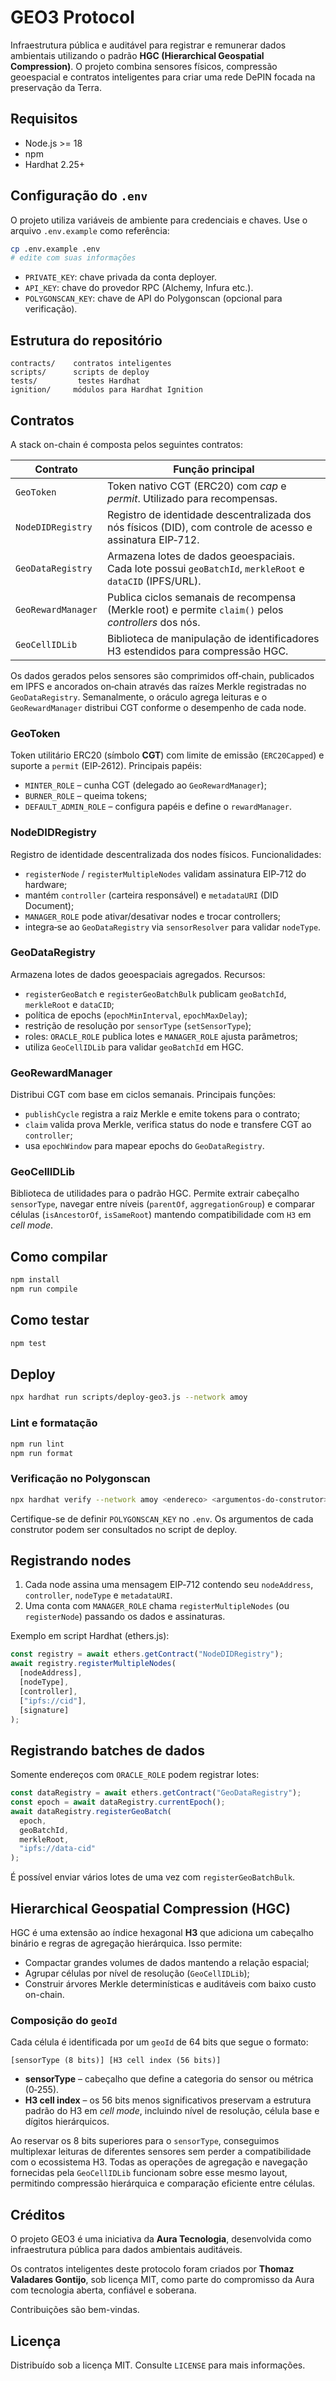 # GEO3 Protocol

Infraestrutura pública e auditável para registrar e remunerar dados ambientais utilizando o padrão **HGC (Hierarchical Geospatial Compression)**. O projeto combina sensores físicos, compressão geoespacial e contratos inteligentes para criar uma rede DePIN focada na preservação da Terra.

## Requisitos

- Node.js >= 18
- npm
- Hardhat 2.25+

## Configuração do `.env`

O projeto utiliza variáveis de ambiente para credenciais e chaves. Use o arquivo `.env.example` como referência:

```bash
cp .env.example .env
# edite com suas informações
```

- `PRIVATE_KEY`: chave privada da conta deployer.
- `API_KEY`: chave do provedor RPC (Alchemy, Infura etc.).
- `POLYGONSCAN_KEY`: chave de API do Polygonscan (opcional para verificação).

## Estrutura do repositório

```
contracts/    contratos inteligentes
scripts/      scripts de deploy
tests/         testes Hardhat
ignition/     módulos para Hardhat Ignition
```

## Contratos

A stack on-chain é composta pelos seguintes contratos:

| Contrato | Função principal |
|----------|-----------------|
| `GeoToken` | Token nativo CGT (ERC20) com *cap* e *permit*. Utilizado para recompensas. |
| `NodeDIDRegistry` | Registro de identidade descentralizada dos nós físicos (DID), com controle de acesso e assinatura EIP‑712. |
| `GeoDataRegistry` | Armazena lotes de dados geoespaciais. Cada lote possui `geoBatchId`, `merkleRoot` e `dataCID` (IPFS/URL). |
| `GeoRewardManager` | Publica ciclos semanais de recompensa (Merkle root) e permite `claim()` pelos *controllers* dos nós. |
| `GeoCellIDLib` | Biblioteca de manipulação de identificadores H3 estendidos para compressão HGC. |

Os dados gerados pelos sensores são comprimidos off‑chain, publicados em IPFS e ancorados on‑chain através das raízes Merkle registradas no `GeoDataRegistry`. Semanalmente, o oráculo agrega leituras e o `GeoRewardManager` distribui CGT conforme o desempenho de cada node.

### GeoToken

Token utilitário ERC20 (símbolo **CGT**) com limite de emissão (`ERC20Capped`) e suporte a `permit` (EIP‑2612).
Principais papéis:

- `MINTER_ROLE` – cunha CGT (delegado ao `GeoRewardManager`);
- `BURNER_ROLE` – queima tokens;
- `DEFAULT_ADMIN_ROLE` – configura papéis e define o `rewardManager`.

### NodeDIDRegistry

Registro de identidade descentralizada dos nodes físicos.
Funcionalidades:

- `registerNode` / `registerMultipleNodes` validam assinatura EIP‑712 do hardware;
- mantém `controller` (carteira responsável) e `metadataURI` (DID Document);
- `MANAGER_ROLE` pode ativar/desativar nodes e trocar controllers;
- integra‑se ao `GeoDataRegistry` via `sensorResolver` para validar `nodeType`.

### GeoDataRegistry

Armazena lotes de dados geoespaciais agregados.
Recursos:

- `registerGeoBatch` e `registerGeoBatchBulk` publicam `geoBatchId`, `merkleRoot` e `dataCID`;
- política de epochs (`epochMinInterval`, `epochMaxDelay`);
- restrição de resolução por `sensorType` (`setSensorType`);
- roles: `ORACLE_ROLE` publica lotes e `MANAGER_ROLE` ajusta parâmetros;
- utiliza `GeoCellIDLib` para validar `geoBatchId` em HGC.

### GeoRewardManager

Distribui CGT com base em ciclos semanais. Principais funções:

- `publishCycle` registra a raiz Merkle e emite tokens para o contrato;
- `claim` valida prova Merkle, verifica status do node e transfere CGT ao `controller`;
- usa `epochWindow` para mapear epochs do `GeoDataRegistry`.

### GeoCellIDLib

Biblioteca de utilidades para o padrão HGC. Permite extrair cabeçalho `sensorType`, navegar entre níveis (`parentOf`, `aggregationGroup`) e comparar células (`isAncestorOf`, `isSameRoot`) mantendo compatibilidade com `H3` em *cell mode*.

## Como compilar

```bash
npm install
npm run compile
```

## Como testar

```bash
npm test
```

## Deploy

```bash
npx hardhat run scripts/deploy-geo3.js --network amoy
```


### Lint e formatação

```bash
npm run lint
npm run format
```


### Verificação no Polygonscan

```bash
npx hardhat verify --network amoy <endereco> <argumentos-do-construtor>
```

Certifique-se de definir `POLYGONSCAN_KEY` no `.env`. Os argumentos de cada construtor podem ser consultados no script de deploy.


## Registrando nodes

1. Cada node assina uma mensagem EIP‑712 contendo seu `nodeAddress`, `controller`, `nodeType` e `metadataURI`.
2. Uma conta com `MANAGER_ROLE` chama `registerMultipleNodes` (ou `registerNode`) passando os dados e assinaturas.

Exemplo em script Hardhat (ethers.js):

```js
const registry = await ethers.getContract("NodeDIDRegistry");
await registry.registerMultipleNodes(
  [nodeAddress],
  [nodeType],
  [controller],
  ["ipfs://cid"],
  [signature]
);
```

## Registrando batches de dados

Somente endereços com `ORACLE_ROLE` podem registrar lotes:

```js
const dataRegistry = await ethers.getContract("GeoDataRegistry");
const epoch = await dataRegistry.currentEpoch();
await dataRegistry.registerGeoBatch(
  epoch,
  geoBatchId,
  merkleRoot,
  "ipfs://data-cid"
);
```

É possível enviar vários lotes de uma vez com `registerGeoBatchBulk`.

## Hierarchical Geospatial Compression (HGC)

HGC é uma extensão ao índice hexagonal **H3** que adiciona um cabeçalho binário e regras de agregação hierárquica. Isso permite:

- Compactar grandes volumes de dados mantendo a relação espacial;
- Agrupar células por nível de resolução (`GeoCellIDLib`);
- Construir árvores Merkle determinísticas e auditáveis com baixo custo on-chain.

### Composição do `geoId`

Cada célula é identificada por um `geoId` de 64 bits que segue o formato:

```
[sensorType (8 bits)] [H3 cell index (56 bits)]
```

- **sensorType** – cabeçalho que define a categoria do sensor ou métrica (0‑255).
- **H3 cell index** – os 56 bits menos significativos preservam a estrutura padrão do H3
  em *cell mode*, incluindo nível de resolução, célula base e dígitos hierárquicos.

Ao reservar os 8 bits superiores para o `sensorType`, conseguimos multiplexar leituras de diferentes
sensores sem perder a compatibilidade com o ecossistema H3. Todas as operações de agregação e
navegação fornecidas pela `GeoCellIDLib` funcionam sobre esse mesmo layout, permitindo compressão
hierárquica e comparação eficiente entre células.

## Créditos

O projeto GEO3 é uma iniciativa da **Aura Tecnologia**, desenvolvida como infraestrutura pública para dados ambientais auditáveis.

Os contratos inteligentes deste protocolo foram criados por **Thomaz Valadares Gontijo**, sob licença MIT, como parte do compromisso da Aura com tecnologia aberta, confiável e soberana.

Contribuições são bem-vindas.

## Licença

Distribuído sob a licença MIT. Consulte `LICENSE` para mais informações.
